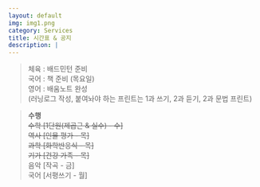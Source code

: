 ```yaml
---
layout: default
img: img1.png
category: Services
title: 시간표 & 공지
description: |
---
```

  
     
  > 체육 : 배드민턴 준비           
  > 국어 : 책 준비 (목요일)         
  > 영어 : 배움노트 완성      
  > (러닝로그 작성, 붙여놔야 하는 프린트는 1과 쓰기, 2과 듣기, 2과 문법 프린트)      
     
  > **수행**      
  > ~~수학 [1단원(제곱근 & 실수) - 수]~~    
  > ~~역사 [인물 평가 - 목]~~      
  > ~~과학 [화학반응식 - 목]~~      
  > ~~기가 [건강 가족 - 목]~~     
  > 음악 [작곡 - 금]      
  > 국어 [서평쓰기 - 월]    
  >       